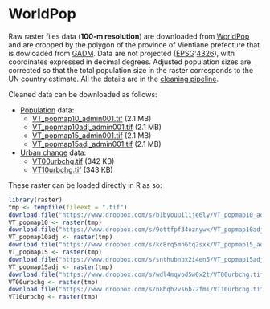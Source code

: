 
<!-- README.md is generated from README.Rmd. Please edit that file -->

# WorldPop

<!-- badges: start -->

<!-- badges: end -->

Raw raster files data (**100-m resolution**) are downloaded from
[WorldPop](https://www.worldpop.org) and are cropped by the polygon of
the province of Vientiane prefecture that is dowloaded from
[GADM](https://gadm.org). Data are not projected
([EPSG](http://www.epsg.org):[4326](https://epsg.io/4326)), with
coordinates expressed in decimal degrees. Adjusted population sizes are
corrected so that the total population size in the raster corresponds to
the UN country estimate. All the details are in the [cleaning
pipeline](https://ecomore2.github.io/worldpop/make_data.html).

Cleaned data can be downloaded as follows:

  - [Population](https://www.worldpop.org/geodata/summary?id=61)
        data:
      - [VT\_popmap10\_admin001.tif](https://www.dropbox.com/s/b1byouuilije6ly/VT_popmap10_admin001.tif?raw=1)
        (2.1
        MB)
      - [VT\_popmap10adj\_admin001.tif](https://www.dropbox.com/s/9ottfpf34oznywx/VT_popmap10adj_admin001.tif?raw=1)
        (2.1
        MB)
      - [VT\_popmap15\_admin001.tif](https://www.dropbox.com/s/kc8rq5mh6tq2sxk/VT_popmap15_admin001.tif?raw=1)
        (2.1
        MB)
      - [VT\_popmap15adj\_admin001.tif](https://www.dropbox.com/s/snthubnbx2i4en5/VT_popmap15adj_admin001.tif?raw=1)
        (2.1 MB)
  - [Urban change](https://www.worldpop.org/geodata/summary?id=1228)
    data:
      - [VT00urbchg.tif](https://www.dropbox.com/s/wdl4mqvod5w0x2t/VT00urbchg.tif?raw=1)
        (342
        KB)
      - [VT10urbchg.tif](https://www.dropbox.com/s/n8hqh2vs6b72fmi/VT10urbchg.tif?raw=1)
        (343 KB)

These raster can be loaded directly in R as so:

``` r
library(raster)
tmp <- tempfile(fileext = ".tif")
download.file("https://www.dropbox.com/s/b1byouuilije6ly/VT_popmap10_admin001.tif?raw=1", tmp)
VT_popmap10 <- raster(tmp)
download.file("https://www.dropbox.com/s/9ottfpf34oznywx/VT_popmap10adj_admin001.tif?raw=1", tmp)
VT_popmap10adj <- raster(tmp)
download.file("https://www.dropbox.com/s/kc8rq5mh6tq2sxk/VT_popmap15_admin001.tif?raw=1", tmp)
VT_popmap15 <- raster(tmp)
download.file("https://www.dropbox.com/s/snthubnbx2i4en5/VT_popmap15adj_admin001.tif?raw=1", tmp)
VT_popmap15adj <- raster(tmp)
download.file("https://www.dropbox.com/s/wdl4mqvod5w0x2t/VT00urbchg.tif?raw=1", tmp)
VT00urbchg <- raster(tmp)
download.file("https://www.dropbox.com/s/n8hqh2vs6b72fmi/VT10urbchg.tif?raw=1", tmp)
VT10urbchg <- raster(tmp)
```
